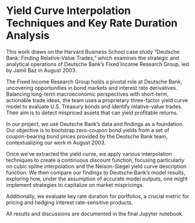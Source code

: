 # Yield Curve Interpolation Techniques and Key Rate Duration Analysis

This work draws on the Harvard Business School case study “Deutsche Bank: Finding Relative-Value Trades,” which examines the strategic and analytical operations of Deutsche Bank’s Fixed Income Research Group, led by Jamil Baz in August 2003.

The Fixed Income Research Group holds a pivotal role at Deutsche Bank, uncovering opportunities in bond markets and interest rate derivatives. Balancing long-term macroeconomic perspectives with short-term, actionable trade ideas, the team uses a proprietary three-factor yield curve model to evaluate U.S. Treasury bonds and identify relative-value trades. Their aim is to detect mispriced assets that can yield profitable returns.

In our project, we use Deutsche Bank’s data and findings as a foundation. Our objective is to bootstrap zero-coupon bond yields from a set of coupon-bearing bond prices provided by the Deutsche Bank team, contextualizing our work in August 2003.

Once we’ve extracted the yield curve, we apply various interpolation techniques to create a continuous discount function, focusing particularly on cubic spline interpolation and the Nelson-Siegel yield curve description function. We then compare our findings to Deutsche Bank’s model results, exploring how, under the assumption of accurate model outputs, one might implement strategies to capitalize on market mispricings. 

Additionally, we evaluate key rate duration for portfolios, a crucial metric for pricing and hedging interest rate-sensitive products.

All results and discussions are documented in the final Jupyter notebook.

